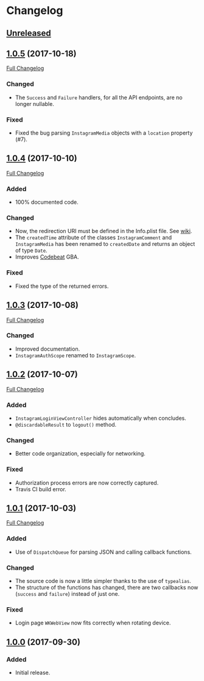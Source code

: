 # Changelog

## [Unreleased]

## [1.0.5] (2017-10-18)
[Full Changelog](https://github.com/AnderGoig/SwiftInstagram/compare/v1.0.4...v1.0.5)
### Changed
- The `Success` and `Failure` handlers, for all the API endpoints, are no longer nullable.
### Fixed
- Fixed the bug parsing `InstagramMedia` objects with a `location` property (#7).

## [1.0.4] (2017-10-10)
[Full Changelog](https://github.com/AnderGoig/SwiftInstagram/compare/v1.0.3...v1.0.4)
### Added
- 100% documented code.
### Changed
- Now, the redirection URI must be defined in the Info.plist file. See [wiki](https://github.com/AnderGoig/SwiftInstagram/wiki/Authentication).
- The `createdTime` attribute of the classes `InstagramComment` and `InstagramMedia` has been renamed to `createdDate` and returns an object of type `Date`.
- Improves [Codebeat](https://codebeat.co/projects/github-com-andergoig-swiftinstagram-master) GBA.
### Fixed
- Fixed the type of the returned errors.

## [1.0.3] (2017-10-08)
[Full Changelog](https://github.com/AnderGoig/SwiftInstagram/compare/v1.0.2...v1.0.3)
### Changed
- Improved documentation.
- `InstagramAuthScope` renamed to `InstagramScope`.

## [1.0.2] (2017-10-07)
[Full Changelog](https://github.com/AnderGoig/SwiftInstagram/compare/v1.0.1...v1.0.2)
### Added
- `InstagramLoginViewController` hides automatically when concludes.
- `@discardableResult` to `logout()` method.
### Changed
- Better code organization, especially for networking.
### Fixed
- Authorization process errors are now correctly captured.
- Travis CI build error.

## [1.0.1] (2017-10-03)
[Full Changelog](https://github.com/AnderGoig/SwiftInstagram/compare/v1.0.0...v1.0.1)
### Added
- Use of `DispatchQueue` for parsing JSON and calling callback functions.
### Changed
- The source code is now a little simpler thanks to the use of `typealias`.
- The structure of the functions has changed, there are two callbacks now (`success` and `failure`) instead of just one.
### Fixed
- Login page `WKWebView` now fits correctly when rotating device.

## [1.0.0] (2017-09-30)
### Added
- Initial release.

[Unreleased]: https://github.com/AnderGoig/SwiftInstagram/compare/v1.0.5...develop
[1.0.5]: https://github.com/AnderGoig/SwiftInstagram/tree/v1.0.5
[1.0.4]: https://github.com/AnderGoig/SwiftInstagram/tree/v1.0.4
[1.0.3]: https://github.com/AnderGoig/SwiftInstagram/tree/v1.0.3
[1.0.2]: https://github.com/AnderGoig/SwiftInstagram/tree/v1.0.2
[1.0.1]: https://github.com/AnderGoig/SwiftInstagram/tree/v1.0.1
[1.0.0]: https://github.com/AnderGoig/SwiftInstagram/tree/v1.0.0
